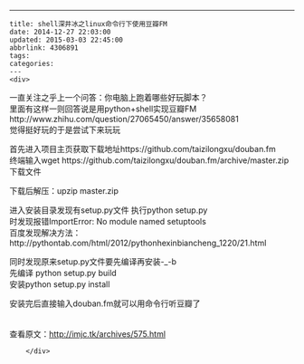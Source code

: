 ---
    title: shell深井冰之linux命令行下使用豆瓣FM
    date: 2014-12-27 22:03:00
    updated: 2015-03-03 22:45:00
    abbrlink: 4306891
    tags:
    categories:
    ---
    <div>
<div>
<div id="sina_keyword_ad_area2" class="articalContent   newfont_family">
<p>一直关注之乎上一个问答：你电脑上跑着哪些好玩脚本？<br />
里面有这样一则回答说是用python+shell实现豆瓣FM
http://www.zhihu.com/question/27065450/answer/35658081<br />
觉得挺好玩的于是尝试下来玩玩</p>
<p>首先进入项目主页获取下载地址https://github.com/taizilongxu/douban.fm<br />
终端输入wget
https://github.com/taizilongxu/douban.fm/archive/master.zip下载文件<br />

下载后解压：upzip master.zip</p>
<p>进入安装目录发现有setup.py文件 执行python setup.py<br />
时发现报错ImportError: No module named setuptools<br />
百度发现解决方法：http://pythontab.com/html/2012/pythonhexinbiancheng_1220/21.html</p>
<p>同时发现原来setup.py文件要先编译再安装-_-b<br />
先编译 python setup.py build<br />
安装python setup.py install</p>
<p>安装完后直接输入douban.fm就可以用命令行听豆瓣了<br /><img src="http://images.cnitblog.com/blog/725676/201503/011310145807768.jpg" alt="" /><br />
<br />
<br />
查看原文：<a href="http://imjc.tk/archives/575.html" rel="nofollow">http://imjc.tk/archives/575.html</a></p>





							
		</div>





</div>





</div>
    